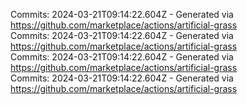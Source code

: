 Commits: 2024-03-21T09:14:22.604Z - Generated via https://github.com/marketplace/actions/artificial-grass
<br>
Commits: 2024-03-21T09:14:22.604Z - Generated via https://github.com/marketplace/actions/artificial-grass
<br>
Commits: 2024-03-21T09:14:22.604Z - Generated via https://github.com/marketplace/actions/artificial-grass
<br>
Commits: 2024-03-21T09:14:22.604Z - Generated via https://github.com/marketplace/actions/artificial-grass
<br>
